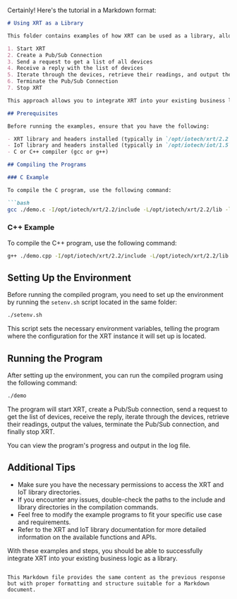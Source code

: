 Certainly! Here's the tutorial in a Markdown format:

```markdown
# Using XRT as a Library

This folder contains examples of how XRT can be used as a library, allowing you to start XRT, send requests, receive replies on the bus, and cleanly stop XRT. The examples demonstrate the following steps:

1. Start XRT
2. Create a Pub/Sub Connection
3. Send a request to get a list of all devices
4. Receive a reply with the list of devices
5. Iterate through the devices, retrieve their readings, and output the values
6. Terminate the Pub/Sub Connection
7. Stop XRT

This approach allows you to integrate XRT into your existing business logic.

## Prerequisites

Before running the examples, ensure that you have the following:

- XRT library and headers installed (typically in `/opt/iotech/xrt/2.2`)
- IoT library and headers installed (typically in `/opt/iotech/iot/1.5`)
- C or C++ compiler (gcc or g++)

## Compiling the Programs

### C Example

To compile the C program, use the following command:

```bash
gcc ./demo.c -I/opt/iotech/xrt/2.2/include -L/opt/iotech/xrt/2.2/lib -lxrt -I/opt/iotech/iot/1.5/include -L/opt/iotech/iot/1.5/lib -liot -o demo
```

### C++ Example

To compile the C++ program, use the following command:

```bash
g++ ./demo.cpp -I/opt/iotech/xrt/2.2/include -L/opt/iotech/xrt/2.2/lib -lxrt -I/opt/iotech/iot/1.5/include -L/opt/iotech/iot/1.5/lib -liot -o demo -std=c++11 -pthread
```

## Setting Up the Environment

Before running the compiled program, you need to set up the environment by running the `setenv.sh` script located in the same folder:

```bash
./setenv.sh
```

This script sets the necessary environment variables, telling the program where the configuration for the XRT instance it will set up is located.

## Running the Program

After setting up the environment, you can run the compiled program using the following command:

```bash
./demo
```

The program will start XRT, create a Pub/Sub connection, send a request to get the list of devices, receive the reply, iterate through the devices, retrieve their readings, output the values, terminate the Pub/Sub connection, and finally stop XRT.

You can view the program's progress and output in the log file.

## Additional Tips

- Make sure you have the necessary permissions to access the XRT and IoT library directories.
- If you encounter any issues, double-check the paths to the include and library directories in the compilation commands.
- Feel free to modify the example programs to fit your specific use case and requirements.
- Refer to the XRT and IoT library documentation for more detailed information on the available functions and APIs.

With these examples and steps, you should be able to successfully integrate XRT into your existing business logic as a library.
```

This Markdown file provides the same content as the previous response but with proper formatting and structure suitable for a Markdown document.
